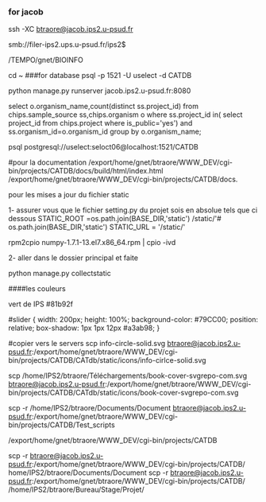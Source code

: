 ### for jacob
ssh -XC btraore@jacob.ips2.u-psud.fr

smb://filer-ips2.ups.u-psud.fr/ips2$

/TEMPO/gnet/BIOINFO

cd ~
###for database
psql -p 1521 -U uselect -d CATDB 


python manage.py runserver jacob.ips2.u-psud.fr:8080

select o.organism_name,count(distinct ss.project_id) from chips.sample_source ss,chips.organism o where ss.project_id in( select project_id from chips.project where is_public='yes') and ss.organism_id=o.organism_id group by o.organism_name;

psql postgresql://uselect:seloct06@localhost:1521/CATDB

#pour la documentation
/export/home/gnet/btraore/WWW_DEV/cgi-bin/projects/CATDB/docs/build/html/index.html
/export/home/gnet/btraore/WWW_DEV/cgi-bin/projects/CATDB/docs.


pour les mises a jour du fichier static

1- assurer vous que le fichier setting.py du projet sois en absolue tels que ci dessous
STATIC_ROOT =os.path.join(BASE_DIR,'static')
/static/'# os.path.join(BASE_DIR,'static')
STATIC_URL = '/static/'



rpm2cpio numpy-1.7.1-13.el7.x86_64.rpm | cpio -ivd

2- aller dans le dossier principal et faite 

python manage.py collectstatic

####les couleurs

vert de IPS #81b92f


#slider {
    width: 200px;
    height: 100%;
    background-color: #79CC00;
    position: relative;
    box-shadow: 1px 1px 12px #a3ab98;
}

#copier vers le servers
scp info-circle-solid.svg btraore@jacob.ips2.u-psud.fr:/export/home/gnet/btraore/WWW_DEV/cgi-bin/projects/CATDB/CATdb/static/icons/info-cirlce-solid.svg

scp /home/IPS2/btraore/Téléchargements/book-cover-svgrepo-com.svg btraore@jacob.ips2.u-psud.fr:/export/home/gnet/btraore/WWW_DEV/cgi-bin/projects/CATDB/CATdb/static/icons/book-cover-svgrepo-com.svg


scp -r /home/IPS2/btraore/Documents/Document btraore@jacob.ips2.u-psud.fr:/export/home/gnet/btraore/WWW_DEV/cgi-bin/projects/CATDB/Test_scripts

/export/home/gnet/btraore/WWW_DEV/cgi-bin/projects/CATDB

scp -r btraore@jacob.ips2.u-psud.fr:/export/home/gnet/btraore/WWW_DEV/cgi-bin/projects/CATDB/ home/IPS2/btraore/Documents/Document
scp -r btraore@jacob.ips2.u-psud.fr:/export/home/gnet/btraore/WWW_DEV/cgi-bin/projects/CATDB/ /home/IPS2/btraore/Bureau/Stage/Projet/
